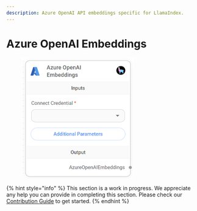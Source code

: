 ```yaml
---
description: Azure OpenAI API embeddings specific for LlamaIndex.
---
```


# Azure OpenAI Embeddings

<figure><img src="../../../.gitbook/assets/image (4) (1) (1).png" alt="" width="295"><figcaption></figcaption></figure>

{% hint style="info" %}
This section is a work in progress. We appreciate any help you can provide in completing this section. Please check our [Contribution Guide](../../../contributing/) to get started.
{% endhint %}
